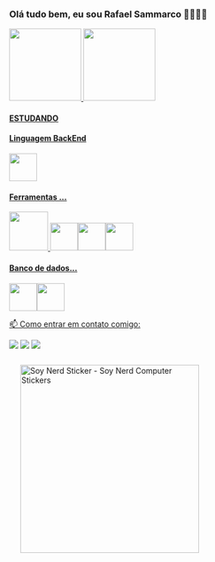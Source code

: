 ### Olá tudo bem, eu sou Rafael Sammarco 👋👨🏻‍💻

<div>
<a href="https://github.com/RafaSamm">
<img height="130em" src="https://github-readme-stats.vercel.app/api/top-langs/?username=RafaSamm&layout=compact&langs_count=7&theme=dracula"/> 
<img height="130em" src="https://github-readme-stats.vercel.app/api?username=RafaSamm&show_icons=true&theme=dracula&include_all_commits=true&count_private=true"/>
</div>

#### ESTUDANDO


#### Linguagem BackEnd
<img src="https://cdn.jsdelivr.net/gh/devicons/devicon/icons/java/java-original-wordmark.svg" width="50" height="50"/> 

#### Ferramentas ...
<img src="https://cdn.jsdelivr.net/gh/devicons/devicon/icons/intellij/intellij-original-wordmark.svg" width="70" height="70" /> <img src="https://cdn.jsdelivr.net/gh/devicons/devicon/icons/vscode/vscode-original-wordmark.svg" width="50" height="50"/><img   src="https://cdn.jsdelivr.net/gh/devicons/devicon/icons/github/github-original-wordmark.svg" width="50" height="50" /><img src="https://cdn.jsdelivr.net/gh/devicons/devicon/icons/git/git-plain-wordmark.svg" width="50" height="50" />
          

#### Banco de dados...
<img src="https://cdn.jsdelivr.net/gh/devicons/devicon/icons/mysql/mysql-original-wordmark.svg" width="50" height="50" /><img src="https://cdn.jsdelivr.net/gh/devicons/devicon/icons/postgresql/postgresql-plain-wordmark.svg" width="50" height="50" />
          

          
          
          
 📫 Como entrar em contato comigo: 
 
<a href = "mailto:rafarhs286@gmail.com"><img src="https://img.shields.io/badge/Gmail-D14836?style=for-the-badge&logo=gmail&logoColor=white" target="_blank"></a>
<a href="https://www.linkedin.com/in/rafael-hernandes-sammarco-140555253/" target="_blank"><img src="https://img.shields.io/badge/-LinkedIn-%230077B5?style=for-the-badge&logo=linkedin&logoColor=white" target="_blank"></a>
<a href="https://instagram.com/rafaelhsammarco" target="_blank"><img src="https://img.shields.io/badge/-Instagram-%23E4405F?style=for-the-badge&logo=instagram&logoColor=white" target="_blank"></a>


<div class="Sticker " style="width: 363px; height: 363px;"><img src="https://media.tenor.com/D8IYs3OLCfkAAAAi/soy-nerd.gif" width="323" height="339" alt="Soy Nerd Sticker - Soy Nerd Computer Stickers" style="max-width: 363px; background-color: unset; margin: 12px 20px;"></div>
          




